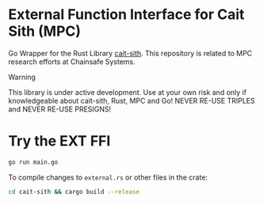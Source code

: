 # External Function Interface for Cait Sith (MPC) 
Go Wrapper for the Rust Library [cait-sith](https://docs.rs/cait-sith/latest/cait_sith/).
This repository is related to MPC research efforts at Chainsafe Systems.

> [!WARNING]
> This library is under active development. Use at your own risk 
> and only if knowledgeable about cait-sith, Rust, MPC and Go!
> NEVER RE-USE TRIPLES and NEVER RE-USE PRESIGNS!


# Try the EXT FFI

```bash
go run main.go
```

To compile changes to `external.rs` or other files in the crate:

```bash
cd cait-sith && cargo build --release
```